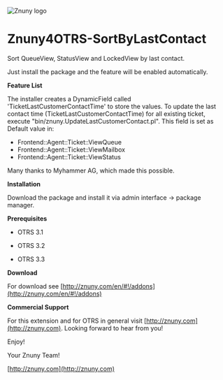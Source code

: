 ![Znuny logo](http://znuny.com/assets/logo_small.png)

Znuny4OTRS-SortByLastContact
====================

Sort QueueView, StatusView and LockedView by last contact.

Just install the package and the feature will be enabled automatically.

**Feature List**

The installer creates a DynamicField called 'TicketLastCustomerContactTime' to store the values.
To update the last contact time (TicketLastCustomerContactTime) for all existing ticket, execute "bin/znuny.UpdateLastCustomerContact.pl".
This field is set as Default value in:
* Frontend::Agent::Ticket::ViewQueue
* Frontend::Agent::Ticket::ViewMailbox
* Frontend::Agent::Ticket::ViewStatus

Many thanks to Myhammer AG, which made this possible.

**Installation**

Download the package and install it via admin interface -> package manager.

**Prerequisites**

- OTRS 3.1

- OTRS 3.2

- OTRS 3.3

**Download**

For download see [http://znuny.com/en/#!/addons](http://znuny.com/en/#!/addons)

**Commercial Support**

For this extension and for OTRS in general visit [http://znuny.com](http://znuny.com). Looking forward to hear from you!

Enjoy!

 Your Znuny Team!

 [http://znuny.com](http://znuny.com)

